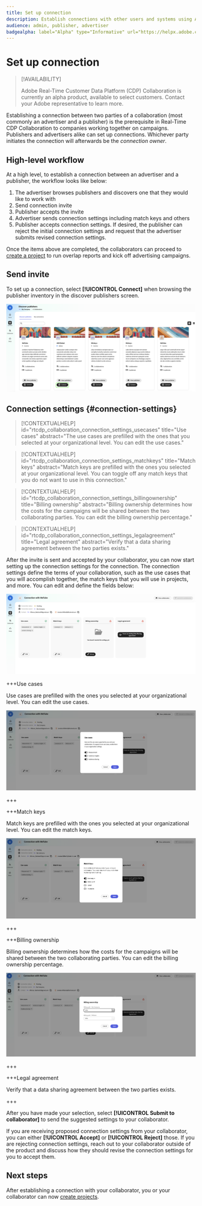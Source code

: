 ```yaml
---
title: Set up connection
description: Establish connections with other users and systems using Adobe Real-Time CDP Collaboration
audience: admin, publisher, advertiser
badgealpha: label="Alpha" type="Informative" url="https://helpx.adobe.com/legal/product-descriptions/real-time-customer-data-platform-b2b-edition-prime-and-ultimate-packages.html newtab=true"
---
```


# Set up connection

>[!AVAILABILITY]
>
>Adobe Real-Time Customer Data Platform (CDP) Collaboration is currently an alpha product, available to select customers. Contact your Adobe representative to learn more. 

Establishing a connection between two parties of a collaboration (most commonly an advertiser and a publisher) is the prerequisite in Real-Time CDP Collaboration to companies working together on campaigns. Publishers and advertisers alike can set up connections. Whichever party initiates the connection will afterwards be the *connection owner*. 

## High-level workflow

At a high level, to establish a connection between an advertiser and a publisher, the workflow looks like below:

1. The advertiser browses publishers and discovers one that they would like to work with 
2. Send connection invite 
3. Publisher accepts the invite 
4. Advertiser sends connection settings including match keys and others
5. Publisher accepts connection settings. If desired, the publisher can reject the initial connection settings and request that the advertiser submits revised connection settings.

Once the items above are completed, the collaborators can proceed to [create a project](/help/guide/collaborate/manage-projects.md#create-project) to run overlap reports and kick off advertising campaigns. 

## Send invite

To set up a connection, select **[!UICONTROL Connect]** when browsing the publisher inventory in the discover publishers screen.

![Connect selector](/help/assets/connect/establish-connection/connect-selection.png)

## Connection settings {#connection-settings}

>[!CONTEXTUALHELP]
>id="rtcdp_collaboration_connection_settings_usecases"
>title="Use cases"
>abstract="The use cases are prefilled with the ones that you selected at your organizational level. You can edit the use cases."

>[!CONTEXTUALHELP]
>id="rtcdp_collaboration_connection_settings_matchkeys"
>title="Match keys"
>abstract="Match keys are prefilled with the ones you selected at your organizational level. You can toggle off any match keys that you do not want to use in this connection."

>[!CONTEXTUALHELP]
>id="rtcdp_collaboration_connection_settings_billingownership"
>title="Billing ownership"
>abstract="Billing ownership determines how the costs for the campaigns will be shared between the two collaborating parties. You can edit the billing ownership percentage."

>[!CONTEXTUALHELP]
>id="rtcdp_collaboration_connection_settings_legalagreement"
>title="Legal agreement"
>abstract="Verify that a data sharing agreement between the two parties exists."

After the invite is sent and accepted by your collaborator, you can now start setting up the connection settings for the connection. The connection settings define the terms of your collaboration, such as the use cases that you will accomplish together, the match keys that you will use in projects, and more. You can edit and define the fields below: 

![Set up connection view](/help/assets/connect/establish-connection/connection-view.png)

+++Use cases


Use cases are prefilled with the ones you selected at your organizational level. You can edit the use cases.

![Use cases](/help/assets/connect/establish-connection/edit-use-cases.png)

+++

+++Match keys

Match keys are prefilled with the ones you selected at your organizational level. You can edit the match keys.

![Match keys](/help/assets/connect/establish-connection/edit-match-keys.png)

+++

+++Billing ownership

Billing ownership determines how the costs for the campaigns will be shared between the two collaborating parties. You can edit the billing ownership percentage.

![Billing ownership](/help/assets/connect/establish-connection/edit-billing-ownership.png)

+++

+++Legal agreement

Verify that a data sharing agreement between the two parties exists. 

+++

After you have made your selection, select **[!UICONTROL Submit to collaborator]** to send the suggested settings to your collaborator.

If you are receiving proposed connection settings from your collaborator, you can either **[!UICONTROL Accept]** or **[!UICONTROL Reject]** those. If you are rejecting connection settings, reach out to your collaborator outside of the product and discuss how they should revise the connection settings for you to accept them.

## Next steps

After establishing a connection with your collaborator, you or your collaborator can now [create projects](/help/guide/collaborate/manage-projects.md#create-project).

